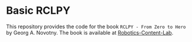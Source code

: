 # Basic RCLPY

This repository provides the code for the book `RCLPY - From Zero to Hero` by Georg A. Novotny. The book is available at [Robotics-Content-Lab](https://www.roboticscontentlab.com).